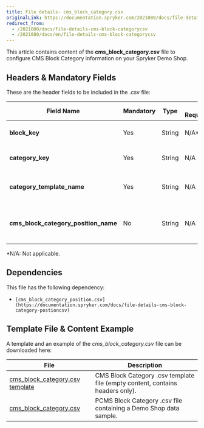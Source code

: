 ```yaml
---
title: File details- cms_block_category.csv
originalLink: https://documentation.spryker.com/2021080/docs/file-details-cms-block-categorycsv
redirect_from:
  - /2021080/docs/file-details-cms-block-categorycsv
  - /2021080/docs/en/file-details-cms-block-categorycsv
---
```


This article contains content of the **cms_block_category.csv** file to configure CMS Block Category information on your Spryker Demo Shop.

## Headers & Mandatory Fields 
These are the header fields to be included in the .csv file:

| Field Name | Mandatory | Type | Other Requirements/Comments | Description |
| --- | --- | --- | --- | --- |
| **block_key** | Yes | String |N/A* |  Identifier key of the Block.|
| **category_key** | Yes | String |N/A | Identifier key of the category. |
| **category_template_name** | Yes | String |N/A | Name of the category template. |
| **cms_block_category_position_name** | No | String |N/A | Name of the CMS block category position. |
*N/A: Not applicable.

## Dependencies

This file has the following dependency:
*     [cms_block_category_position.csv](https://documentation.spryker.com/docs/file-details-cms-block-category-postioncsv) 

## Template File & Content Example
A template and an example of the *cms_block_category.csv*  file can be downloaded here:

| File | Description |
| --- | --- |
| [cms_block_category.csv template](https://spryker.s3.eu-central-1.amazonaws.com/docs/Developer+Guide/Back-End/Data+Manipulation/Data+Ingestion/Data+Import/Data+Import+Categories/Content+Management/cms_block_category_template.csv) | CMS Block Category .csv template file (empty content, contains headers only). |
| [cms_block_category.csv](https://spryker.s3.eu-central-1.amazonaws.com/docs/Developer+Guide/Back-End/Data+Manipulation/Data+Ingestion/Data+Import/Data+Import+Categories/Content+Management/cms_block_category.csv) | PCMS Block Category .csv file containing a Demo Shop data sample. |
